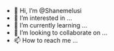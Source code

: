 - 👋 Hi, I’m @Shanemelusi
- 👀 I’m interested in ...
- 🌱 I’m currently learning ...
- 💞️ I’m looking to collaborate on ...
- 📫 How to reach me ...

<!---
Shanemelusi/Shanemelusi is a ✨ special ✨ repository because its `README.md` (this file) appears on your GitHub profile.
You can click the Preview link to take a look at your changes.
--->
